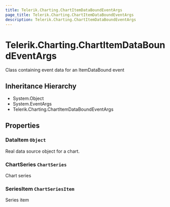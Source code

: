 ```yaml
---
title: Telerik.Charting.ChartItemDataBoundEventArgs
page_title: Telerik.Charting.ChartItemDataBoundEventArgs
description: Telerik.Charting.ChartItemDataBoundEventArgs
---
```


# Telerik.Charting.ChartItemDataBoundEventArgs

Class containing event data for an ItemDataBound event

## Inheritance Hierarchy

* System.Object
* System.EventArgs
* Telerik.Charting.ChartItemDataBoundEventArgs

## Properties

###  DataItem `Object`

Real data source object for a chart.

###  ChartSeries `ChartSeries`

Chart series

###  SeriesItem `ChartSeriesItem`

Series item

